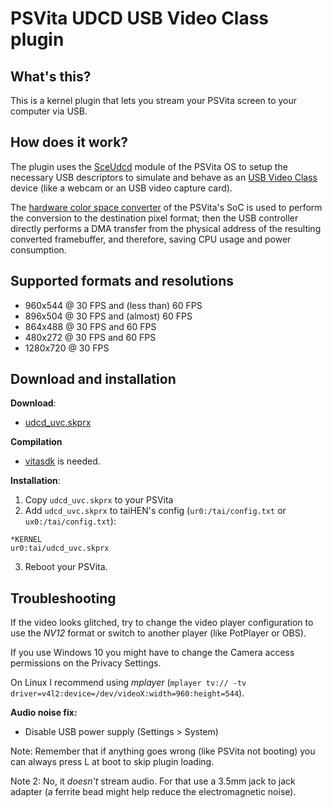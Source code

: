 # PSVita UDCD USB Video Class plugin

## What's this?

This is a kernel plugin that lets you stream your PSVita screen to your computer via USB.

## How does it work?

The plugin uses the [SceUdcd](https://wiki.henkaku.xyz/vita/SceUdcd) module of the PSVita OS to setup
the necessary USB descriptors to simulate and behave as an [USB Video Class](https://en.wikipedia.org/wiki/USB_video_device_class) device (like a webcam or an USB video capture card).

The [hardware color space converter](https://wiki.henkaku.xyz/vita/IFTU_Registers) of the PSVita's SoC is used to perform the conversion to the destination pixel format; then the USB
controller directly performs a DMA transfer from the physical address of the resulting converted framebuffer, and therefore, saving CPU usage and power consumption.

## Supported formats and resolutions

* 960x544 @ 30 FPS and (less than) 60 FPS
* 896x504 @ 30 FPS and (almost) 60 FPS
* 864x488 @ 30 FPS and 60 FPS
* 480x272 @ 30 FPS and 60 FPS
* 1280x720 @ 30 FPS

## Download and installation

**Download**:

* [udcd\_uvc.skprx](https://github.com/xerpi/vita-udcd-uvc/releases)

**Compilation**

* [vitasdk](https://vitasdk.org/) is needed.

**Installation**:

1. Copy `udcd_uvc.skprx` to your PSVita
2. Add `udcd_uvc.skprx` to taiHEN's config (`ur0:/tai/config.txt` or `ux0:/tai/config.txt`):
```
*KERNEL
ur0:tai/udcd_uvc.skprx
```
3. Reboot your PSVita.

## Troubleshooting

If the video looks glitched, try to change the video player configuration to use the *NV12* format or switch to another player (like PotPlayer or OBS).

If you use Windows 10 you might have to change the Camera access permissions on the Privacy Settings.

On Linux I recommend using *mplayer* (`mplayer tv:// -tv driver=v4l2:device=/dev/videoX:width=960:height=544`).

**Audio noise fix:**

* Disable USB power supply (Settings > System)

Note: Remember that if anything goes wrong (like PSVita not booting) you can always press L at boot to skip plugin loading.

Note 2: No, it *doesn't* stream audio. For that use a 3.5mm jack to jack adapter (a ferrite bead might help reduce the electromagnetic noise).
